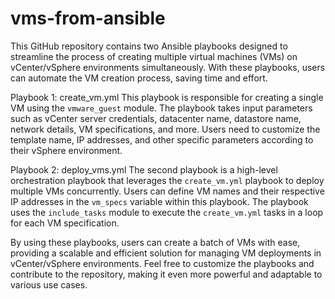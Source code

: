 # vms-from-ansible
This GitHub repository contains two Ansible playbooks designed to streamline the process of creating multiple virtual machines (VMs) on vCenter/vSphere environments simultaneously. With these playbooks, users can automate the VM creation process, saving time and effort.

Playbook 1: create_vm.yml
This playbook is responsible for creating a single VM using the `vmware_guest` module. The playbook takes input parameters such as vCenter server credentials, datacenter name, datastore name, network details, VM specifications, and more. Users need to customize the template name, IP addresses, and other specific parameters according to their vSphere environment.

Playbook 2: deploy_vms.yml
The second playbook is a high-level orchestration playbook that leverages the `create_vm.yml` playbook to deploy multiple VMs concurrently. Users can define VM names and their respective IP addresses in the `vm_specs` variable within this playbook. The playbook uses the `include_tasks` module to execute the `create_vm.yml` tasks in a loop for each VM specification.

By using these playbooks, users can create a batch of VMs with ease, providing a scalable and efficient solution for managing VM deployments in vCenter/vSphere environments. Feel free to customize the playbooks and contribute to the repository, making it even more powerful and adaptable to various use cases.
